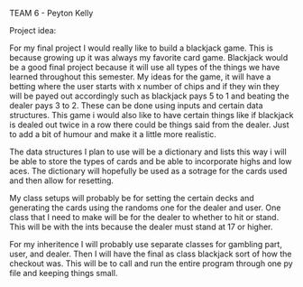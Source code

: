 TEAM 6 - Peyton Kelly 

Project idea:

For my final project I would really like to build a blackjack game. This is because growing up it was always my favorite card game. Blackjack would be a good final project because it will use all types of the things we have learned throughout this semester. My ideas for the game, it will have a betting where the user starts with x number of chips and if they win they will be payed out accordingly such as blackjack pays 5 to 1 and beating the dealer pays 3 to 2. These can be done using inputs and certain data structures. This game i would also like to have certain things like if blackjack is dealed out twice in a row there could be things said from the dealer. Just to add a bit of humour and make it a little more realistic. 

The data structures I plan to use will be a dictionary and lists this way i will be able to store the types of cards and be able to incorporate highs and low aces. The dictionary will hopefully be used as a sotrage for the cards used and then allow for resetting. 

My class setups will probably be for setting the certain decks and generating the cards using the randoms one for the dealer and user. One class that I need to make will be for the dealer to whether to hit or stand. This will be with the ints because the dealer must stand at 17 or higher. 

For my inheritence I will probably use separate classes for gambling part, user, and dealer. Then I will have the final as class blackjack sort of how the checkout was. This will be to call and run the entire program through one py file and keeping things small. 